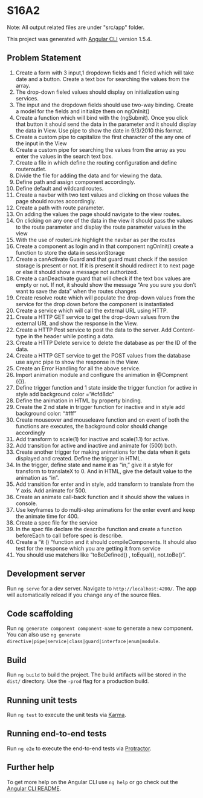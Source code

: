 # S16A2

Note: All output related files are under "src/app" folder.

This project was generated with [Angular CLI](https://github.com/angular/angular-cli) version 1.5.4.

## Problem Statement
1. Create a form with 3 input,1 dropdown fields and 1 fieled which will take date
and a button. Create a text box for searching the values from the array.
2. The drop-down fieled values should display on initialization using services.
3. The input and the dropdown fields should use two-way binding. Create a model
for the fields and initialize them on ngOnInit()
4. Create a function which will bind with the (ngSubmit). Once you click that button
it should send the data in the parameter and it should display the data in View.
Use pipe to show the date in 9/3/2010 this format.
5. Create a custom pipe to capitalize the first character of the any one of the input
in the View
6. Create a custom pipe for searching the values from the array as you enter the
values in the search text box.
7. Create a file in which define the routing configuration and define routeroutlet.
8. Divide the file for adding the data and for viewing the data.
9. Define path and assign component accordingly.
10. Define default and wildcard routes.
11. Create a navbar with two text values and clicking on those values the page should
routes accordingly.
12. Create a path with route parameter.
13. On adding the values the page should navigate to the view routes.
14. On clicking on any one of the data in the view it should pass the values to the
route parameter and display the route parameter values in the view
15. With the use of routerLink highlight the navbar as per the routes
16. Create a component as login and in that component ngOnInit() create a function
to store the data in sessionStorage
17. Create a canActivate Guard and that guard must check if the session storage is
present or not. If it is present it should redirect it to next page or else it should
show a message not authorized.
18. Create a canDeactivate guard that will check if the text box values are empty or
not. If not, it should show the message “Are you sure you don’t want to save the
data” when the routes changes
19. Create resolve route which will populate the drop-down values from the service
for the drop down before the component is instantiated
20. Create a service which will call the external URL using HTTP.
21. Create a HTTP GET service to get the drop-down values from the external URL
and show the response in the View.
22. Create a HTTP Post service to post the data to the server. Add Content-type
in the header while posting a data.
23. Create a HTTP Delete service to delete the database as per the ID of the
data.
24. Create a HTTP GET service to get the POST values from the database use
async pipe to show the response in the View.
25. Create an Error Handling for all the above service.
26. Import animation module and configure the animation in @Compnent ({}).
27. Define trigger function and 1 state inside the trigger function for active in
style add background color =”#cfd8dc”
28. Define the animation in HTML by property binding.
29. Create the 2 nd state in trigger function for inactive and in style add
background color: “#fff”
30. Create mouseover and mouseleave function and on event of both the
functions are executes, the background color should change accordingly
31. Add transform to scale(1) for inactive and scale(1.1) for active.
32. Add transition for active and inactive and animate for (500) both.
33. Create another trigger for making animations for the data when it gets
displayed and created. Define the trigger in HTML.
34. In the trigger, define state and name it as “in,” give it a style for transform
to translateX to 0. And in HTML, give the default value to the animation as
“in”. 
35. Add transition for enter and in style, add transform to translate from the Y axis. Add animate for 500.
36. Create an animate call-back function and it should show the values in
console.
37. Use keyframes to do multi-step animations for the enter event and keep the
animate time for 400.
38. Create a spec file for the service
39. In the spec file declare the describe function and create a function beforeEach to call before spec is describe.
40. Create a “it () “function and it should compileComponents. It should also
test for the response which you are getting it from service
41. You should use matchers like “toBeDefined() , toEqual(), not.toBe()”.

## Development server

Run `ng serve` for a dev server. Navigate to `http://localhost:4200/`. The app will automatically reload if you change any of the source files.

## Code scaffolding

Run `ng generate component component-name` to generate a new component. You can also use `ng generate directive|pipe|service|class|guard|interface|enum|module`.

## Build

Run `ng build` to build the project. The build artifacts will be stored in the `dist/` directory. Use the `-prod` flag for a production build.

## Running unit tests

Run `ng test` to execute the unit tests via [Karma](https://karma-runner.github.io).

## Running end-to-end tests

Run `ng e2e` to execute the end-to-end tests via [Protractor](http://www.protractortest.org/).

## Further help

To get more help on the Angular CLI use `ng help` or go check out the [Angular CLI README](https://github.com/angular/angular-cli/blob/master/README.md).
